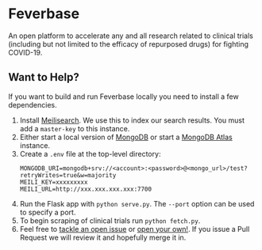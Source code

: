 
# Feverbase
An open platform to accelerate any and all research related to clinical trials (including but not limited to the efficacy of repurposed drugs) for fighting COVID-19.
## Want to Help?
If you want to build and run Feverbase locally you need to install a few dependencies.
1. Install [Meilisearch](https://github.com/meilisearch/MeiliSearch). We use this to index our search results. You must add a `master-key` to this instance.
2. Either start a local version of [MongoDB](https://github.com/mongodb/mongo) or start a [MongoDB Atlas](https://www.mongodb.com/cloud/atlas) instance.
3. Create a `.env` file at the top-level directory:
   ```
   MONGODB_URI=mongodb+srv://<account>:<password>@<mongo_url>/test?retryWrites=true&w=majority
   MEILI_KEY=xxxxxxxxx
   MEILI_URL=http://xxx.xxx.xxx.xxx:7700
   ```
4. Run the Flask app with `python serve.py`. The `--port` option can be used to specify a port.
5. To begin scraping of clinical trials run `python fetch.py`.
6. Feel free to [tackle an open issue](https://github.com/feverbase/feverbase/issues) or [open your own!](https://github.com/feverbase/feverbase/issues/new/choose). If you issue a Pull Request we will review it and hopefully merge it in.